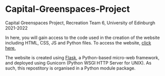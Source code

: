 # Capital-Greenspaces-Project
Capital Greenspaces Project, Recreation Team 6, University of Edinburgh 2021-2022

In here, you will gain access to the code used in the creation of the website including HTML, CSS, JS and Python files. To access the website, [click here.](https://www.geos.ed.ac.uk/dev/ARQI)

The website is created using [Flask](https://flask.palletsprojects.com/en/2.0.x/quickstart/), a Python-based micro-web framework, and deployed using Gunicorn (Python WSGI HTTP Server for UNIX). As such, this repostitory is organised in a Python module package.  


